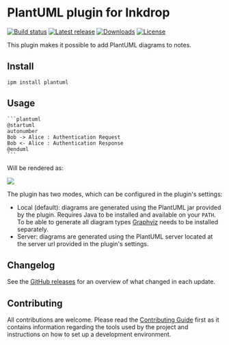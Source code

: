 # PlantUML plugin for Inkdrop

[![Build status](https://github.com/jmerle/inkdrop-plantuml/workflows/Build/badge.svg)](https://github.com/jmerle/inkdrop-plantuml/actions?query=workflow%3ABuild)
[![Latest release](https://inkdrop-plugin-badge.vercel.app/api/version/plantuml?style=flat)](https://my.inkdrop.app/plugins/plantuml)
[![Downloads](https://inkdrop-plugin-badge.vercel.app/api/downloads/plantuml?style=flat)](https://my.inkdrop.app/plugins/plantuml)
[![License](https://img.shields.io/github/license/jmerle/inkdrop-plantuml)](https://github.com/jmerle/inkdrop-plantuml/blob/master/LICENSE)

This plugin makes it possible to add PlantUML diagrams to notes.

## Install

```
ipm install plantuml
```

## Usage

    ```plantuml
    @startuml
    autonumber
    Bob -> Alice : Authentication Request
    Bob <- Alice : Authentication Response
    @enduml
    ```

Will be rendered as:

![](./media/diagram.png)

The plugin has two modes, which can be configured in the plugin's settings:
- Local (default): diagrams are generated using the PlantUML jar provided by the plugin. Requires Java to be installed and available on your `PATH`. To be able to generate all diagram types [Graphviz](https://graphviz.org/) needs to be installed separately.
- Server: diagrams are generated using the PlantUML server located at the server url provided in the plugin's settings.

## Changelog

See the [GitHub releases](https://github.com/jmerle/inkdrop-plantuml/releases) for an overview of what changed in each update.

## Contributing

All contributions are welcome. Please read the [Contributing Guide](https://github.com/jmerle/inkdrop-plantuml/blob/master/CONTRIBUTING.md) first as it contains information regarding the tools used by the project and instructions on how to set up a development environment.
